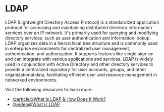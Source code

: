 # LDAP

LDAP (Lightweight Directory Access Protocol) is a standardized application protocol for accessing and maintaining distributed directory information services over an IP network. It's primarily used for querying and modifying directory services, such as user authentication and information lookup. LDAP organizes data in a hierarchical tree structure and is commonly used in enterprise environments for centralized user management, authentication, and authorization. It supports features like single sign-on and can integrate with various applications and services. LDAP is widely used in conjunction with Active Directory and other directory services to provide a centralized repository for user accounts, groups, and other organizational data, facilitating efficient user and resource management in networked environments.

Visit the following resources to learn more:

- [@article@What Is LDAP & How Does It Work?](https://www.okta.com/uk/identity-101/what-is-ldap/)
- [@video@What is LDAP](https://www.youtube.com/watch?v=vy3e6ekuqqg)